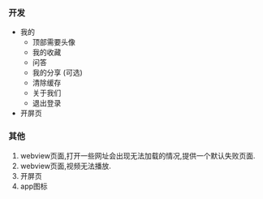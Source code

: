 
### 开发

- 我的
  - 顶部需要头像
  - 我的收藏
  - 问答
  - 我的分享 (可选)
  - 清除缓存
  - 关于我们
  - 退出登录
- 开屏页

### 其他

1. webview页面,打开一些网址会出现无法加载的情况,提供一个默认失败页面.
2. webview页面,视频无法播放.
3. 开屏页
4. app图标
